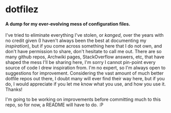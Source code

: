# dotfilez

#### A dump for my ever-evolving mess of configuration files. 


I've tried to eliminate everything I've stolen, or *kanged*, over the years with no credit given (I 
haven't 
always been the best at documenting my *inspiration*), but if you come across something here that I do 
not own, and don't have permission to share, don't hesitate to call me out. There are so many github 
repos, Archwiki pages, StackOverflow answers, etc, that have shaped the mess I'll be sharing here, I'm 
sorry I cannot pin-point every source of code I drew inspiration from. I'm no expert, so I'm always open 
to suggestions for 
improvement. Considering the vast amount of much better dotfile repos out there, I doubt many 
will ever 
find their way here, but if you do, I would appreciate if you let me know what you use, and how you use 
it. Thanks!


I'm going to be working on improvements before committing much to this repo, so for now, a README will 
have to do. :P

